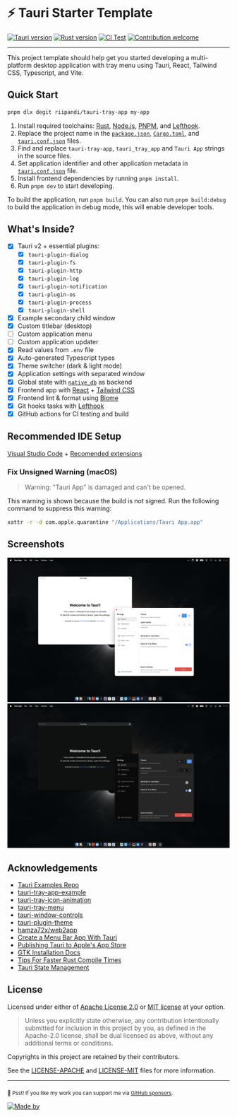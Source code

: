 # ⚡️ Tauri Starter Template

[![Tauri version](https://img.shields.io/badge/Tauri-v2.0.0-24C8DB.svg?logo=tauri)](https://tauri.app)
[![Rust version](https://img.shields.io/badge/rust-v1.75-orange.svg?logo=rust)](https://www.rust-lang.org)
[![CI Test](https://github.com/riipandi/tauri-tray-app/actions/workflows/ci-test.yml/badge.svg)](https://github.com/riipandi/tauri-tray-app/actions/workflows/ci-test.yml)
[![Contribution welcome](https://img.shields.io/badge/Contributions-welcome-gray.svg)](https://github.com/riipandi/tauri-tray-app/pulse)

---

This project template should help get you started developing a multi-platform desktop
application with tray menu using Tauri, React, Tailwind CSS, Typescript, and Vite.

## Quick Start

```sh
pnpm dlx degit riipandi/tauri-tray-app my-app
```

1. Install required toolchains: [Rust][rust], [Node.js][nodejs], [PNPM][pnpm], and [Lefthook][lefthook].
2. Replace the project name in the [`package.json`](./package.json), [`Cargo.toml`](./src-tauri/Cargo.toml),
   and [`tauri.conf.json`](./src-tauri/tauri.conf.json) files.
3. Find and replace `tauri-tray-app`, `tauri_tray_app` and `Tauri App` strings in the source files.
4. Set application identifier and other application metadata in [`tauri.conf.json`](./src-tauri/tauri.conf.json) file.
5. Install frontend dependencies by running `pnpm install`.
6. Run `pnpm dev` to start developing.

To build the application, run `pnpm build`. You can also run `pnpm build:debug`
to build the application in debug mode, this will enable developer tools.

## What's Inside?

- [x] Tauri v2 + essential plugins:
    - [x] `tauri-plugin-dialog`
    - [x] `tauri-plugin-fs`
    - [x] `tauri-plugin-http`
    - [x] `tauri-plugin-log`
    - [x] `tauri-plugin-notification`
    - [x] `tauri-plugin-os`
    - [x] `tauri-plugin-process`
    - [x] `tauri-plugin-shell`
- [x] Example secondary child window
- [x] Custom titlebar (desktop)
- [ ] Custom application menu
- [ ] Custom application updater
- [x] Read values from `.env` file
- [x] Auto-generated Typescript types
- [x] Theme switcher (dark & light mode)
- [x] Application settings with separated window
- [x] Global state with [`native_db`][native_db] as backend
- [x] Frontend app with [React][reactjs] + [Tailwind CSS][tailwindcss]
- [x] Frontend lint & format using [Biome][biome]
- [x] Git hooks tasks with [Lefthook][lefthook]
- [x] GitHub actions for CI testing and build

## Recommended IDE Setup

[Visual Studio Code](https://code.visualstudio.com/) + [Recomended extensions](./.vscode/extensions.json)

### Fix Unsigned Warning (macOS)

> Warning: "Tauri App" is damaged and can't be opened.

This warning is shown because the build is not signed. Run the following command
 to suppress this warning:

```sh
xattr -r -d com.apple.quarantine "/Applications/Tauri App.app"
```

## Screenshots

![Screenshot](./src/assets/images/screenshot-light.jpeg)
![Screenshot](./src/assets/images/screenshot-dark.jpeg)

## Acknowledgements

- [Tauri Examples Repo](https://github.com/tauri-apps/tauri/tree/dev/examples)
- [tauri-tray-app-example](https://github.com/dheater/tauri-tray-app-example)
- [tauri-tray-icon-animation](https://github.com/rming/tauri-tray-icon-animation)
- [tauri-tray-menu](https://github.com/rming/tauri-tray-menu)
- [tauri-window-controls](https://github.com/agmmnn/tauri-controls)
- [tauri-plugin-theme](https://github.com/wyhaya/tauri-plugin-theme)
- [hamza72x/web2app](https://github.com/hamza72x/web2app)
- [Create a Menu Bar App With Tauri](https://betterprogramming.pub/create-menubar-app-with-tauri-510ab7f7c43d)
- [Publishing Tauri to Apple's App Store](https://thinkgo.io/post/2023/02/publish_tauri_to_apples_app_store)
- [GTK Installation Docs](https://www.gtk.org/docs/installations/macos)
- [Tips For Faster Rust Compile Times](https://corrode.dev/blog/tips-for-faster-rust-compile-times)
- [Tauri State Management](https://tauri.by.simon.hyll.nu/concepts/tauri/state_management)

## License

Licensed under either of [Apache License 2.0][license-apache] or [MIT license][license-mit] at your option.

> Unless you explicitly state otherwise, any contribution intentionally submitted
> for inclusion in this project by you, as defined in the Apache-2.0 license, shall
> be dual licensed as above, without any additional terms or conditions.

Copyrights in this project are retained by their contributors.

See the [LICENSE-APACHE](./LICENSE-APACHE) and [LICENSE-MIT](./LICENSE-MIT) files
for more information.

[rust]: https://www.rust-lang.org/tools/install
[reactjs]: https://react.dev/
[biome]: https://biomejs.dev/
[nodejs]: https://nodejs.org/en/download
[pnpm]: https://pnpm.io/installation
[tailwindcss]: https://tailwindcss.com
[native_db]: https://github.com/vincent-herlemont/native_db
[lefthook]: https://github.com/evilmartians/lefthook
[riipandi-twitter]: https://twitter.com/intent/follow?screen_name=riipandi
[license-mit]: https://choosealicense.com/licenses/mit/
[license-apache]: https://choosealicense.com/licenses/apache-2.0/

---

<sub>🤫 Psst! If you like my work you can support me via [GitHub sponsors](https://github.com/sponsors/riipandi).</sub>

[![Made by](https://badgen.net/badge/icon/Made%20by%20Aris%20Ripandi?icon=bitcoin-lightning&label&color=black&labelColor=black)][riipandi-twitter]
